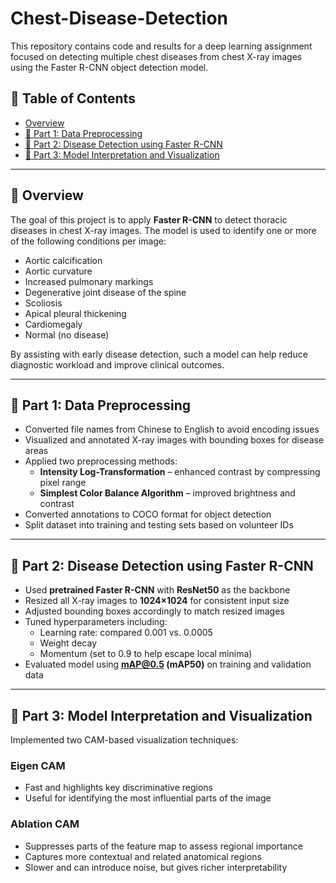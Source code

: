 # Chest-Disease-Detection
This repository contains code and results for a deep learning assignment focused on detecting multiple chest diseases from chest X-ray images using the Faster R-CNN object detection model.

## 📑 Table of Contents

- [Overview](#overview)
- [📂 Part 1: Data Preprocessing](#-part-1-data-preprocessing)
- [🚀 Part 2: Disease Detection using Faster R-CNN](#-part-2-disease-detection-using-faster-r-cnn)
- [🎯 Part 3: Model Interpretation and Visualization](#-part-3-model-interpretation-and-visualization)

---

## 🧠 Overview

The goal of this project is to apply **Faster R-CNN** to detect thoracic diseases in chest X-ray images. The model is used to identify one or more of the following conditions per image:
- Aortic calcification
- Aortic curvature
- Increased pulmonary markings
- Degenerative joint disease of the spine
- Scoliosis
- Apical pleural thickening
- Cardiomegaly
- Normal (no disease)

By assisting with early disease detection, such a model can help reduce diagnostic workload and improve clinical outcomes.

---

## 📂 Part 1: Data Preprocessing

- Converted file names from Chinese to English to avoid encoding issues
- Visualized and annotated X-ray images with bounding boxes for disease areas
- Applied two preprocessing methods:
  - **Intensity Log-Transformation** – enhanced contrast by compressing pixel range
  - **Simplest Color Balance Algorithm** – improved brightness and contrast
- Converted annotations to COCO format for object detection
- Split dataset into training and testing sets based on volunteer IDs

---

## 🚀 Part 2: Disease Detection using Faster R-CNN

- Used **pretrained Faster R-CNN** with **ResNet50** as the backbone
- Resized all X-ray images to **1024×1024** for consistent input size
- Adjusted bounding boxes accordingly to match resized images
- Tuned hyperparameters including:
  - Learning rate: compared 0.001 vs. 0.0005
  - Weight decay
  - Momentum (set to 0.9 to help escape local minima)
- Evaluated model using **mAP@0.5 (mAP50)** on training and validation data

---

## 🎯 Part 3: Model Interpretation and Visualization

Implemented two CAM-based visualization techniques:

### Eigen CAM
- Fast and highlights key discriminative regions
- Useful for identifying the most influential parts of the image

### Ablation CAM
- Suppresses parts of the feature map to assess regional importance
- Captures more contextual and related anatomical regions
- Slower and can introduce noise, but gives richer interpretability
